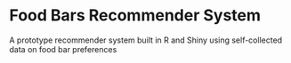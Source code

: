 # Food Bars Recommender System

A prototype recommender system built in R and Shiny using self-collected data on food bar preferences
